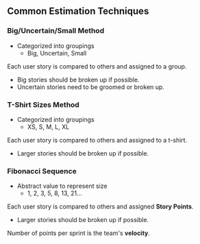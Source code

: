 ## Common Estimation Techniques

### **B**ig/**U**ncertain/**S**mall Method

- Categorized into groupings
  - Big, Uncertain, Small

Each user story is compared to others and assigned to a group.

- Big stories should be broken up if possible.
- Uncertain stories need to be groomed or broken up.

### T-Shirt Sizes Method

- Categorized into groupings
  - XS, S, M, L, XL

Each user story is compared to others and assigned to a t-shirt.

- Larger stories should be broken up if possible.

### Fibonacci Sequence

- Abstract value to represent size
  - 1, 2, 3, 5, 8, 13, 21...

Each user story is compared to others and assigned **Story Points**.

- Larger stories should be broken up if possible.

Number of points per sprint is the team's **velocity**.
